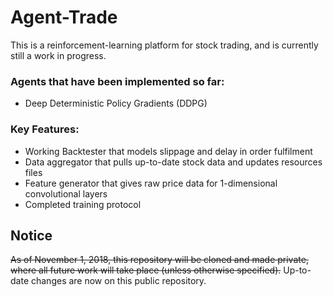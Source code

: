 # Agent-Trade

This is a reinforcement-learning platform for stock trading, and is currently still a work in progress.

### Agents that have been implemented so far:

- Deep Deterministic Policy Gradients (DDPG)

### Key Features:

- Working Backtester that models slippage and delay in order fulfilment
- Data aggregator that pulls up-to-date stock data and updates resources files
- Feature generator that gives raw price data for 1-dimensional convolutional layers
- Completed training protocol

## Notice

~~As of November 1, 2018, this repository will be cloned and made private, where all future work will take place (unless otherwise specified).~~ Up-to-date changes are now on this public repository.
